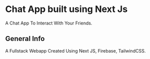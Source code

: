 # Chat App built using Next Js 

A Chat App To Interact With Your Friends.

## General Info

A Fullstack Webapp Created Using Next JS, Firebase, TailwindCSS.

## 
